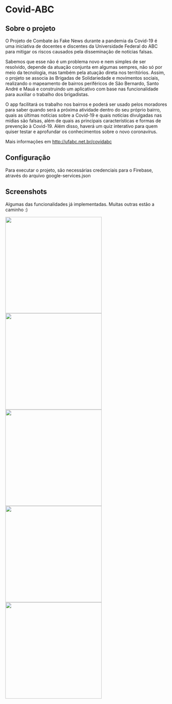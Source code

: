 # Covid-ABC

## Sobre o projeto
O Projeto de Combate às Fake News durante a pandemia da Covid-19 é uma iniciativa de docentes e discentes da Universidade Federal do ABC para mitigar os riscos causados pela disseminação de notícias falsas. 

Sabemos que esse não é um problema novo e nem simples de ser resolvido, depende da atuação conjunta em algumas sempres, não só por meio da tecnologia, mas também pela atuação direta nos territórios. Assim, o projeto se associa às Brigadas de Solidariedade e movimentos sociais, realizando o mapeamento de bairros periféricos de São Bernardo, Santo André e Mauá e construindo um aplicativo com base nas funcionalidade para auxiliar o trabalho dos brigadistas.

O app facilitará os trabalho nos bairros e poderá ser usado pelos moradores para saber quando será a próxima atividade dentro do seu próprio bairro, quais as últimas notícias sobre a Covid-19 e quais notícias divulgadas nas mídias são falsas, além de quais as principais características e formas de prevenção à Covid-19. Além disso, haverá um quiz interativo para quem quiser testar e aprofundar os conhecimentos sobre o novo coronavírus.

Mais informações em http://ufabc.net.br/covidabc

## Configuração

Para executar o projeto, são necessárias credenciais para o Firebase, através do arquivo google-services.json

## Screenshots

Algumas das funcionalidades já implementadas. Muitas outras estão a caminho :)

<img src="https://user-images.githubusercontent.com/30785598/90355508-f01a8080-e022-11ea-8115-ec886376792c.png"  width="300"> <img src="https://user-images.githubusercontent.com/30785598/90355702-8cdd1e00-e023-11ea-81e2-3356a6310046.png" width="300"> <img src="https://user-images.githubusercontent.com/30785598/90355767-b7c77200-e023-11ea-8d29-eb5c1118851e.png" width="300"> <img src="https://user-images.githubusercontent.com/30785598/90355816-dd547b80-e023-11ea-8f3e-4244e1176f45.png" width="300"> <img src="https://user-images.githubusercontent.com/30785598/90355847-f65d2c80-e023-11ea-80a9-de48c4d06ed3.png" width="300">


